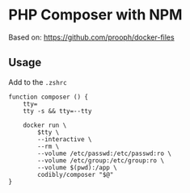 # PHP Composer with NPM

Based on: https://github.com/prooph/docker-files

## Usage

Add to the `.zshrc`

```
function composer () {
    tty=
    tty -s && tty=--tty

    docker run \
        $tty \
        --interactive \
        --rm \
        --volume /etc/passwd:/etc/passwd:ro \
        --volume /etc/group:/etc/group:ro \
        --volume $(pwd):/app \
        codibly/composer "$@"
}
```
